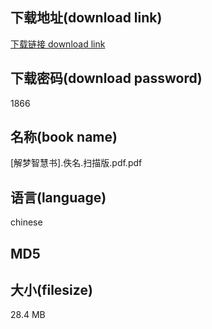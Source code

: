 ## 下载地址(download link)
[下载链接 download link](https://voluble-croquembouche-d321dc.netlify.app/?s=%5B%E8%A7%A3%E6%A2%A6%E6%99%BA%E6%85%A7%E4%B9%A6%5D.%E4%BD%9A%E5%90%8D.%E6%89%AB%E6%8F%8F%E7%89%88.pdf)

## 下载密码(download password)
1866

## 名称(book name)
[解梦智慧书].佚名.扫描版.pdf.pdf

## 语言(language)
chinese

## MD5


## 大小(filesize)
28.4 MB

